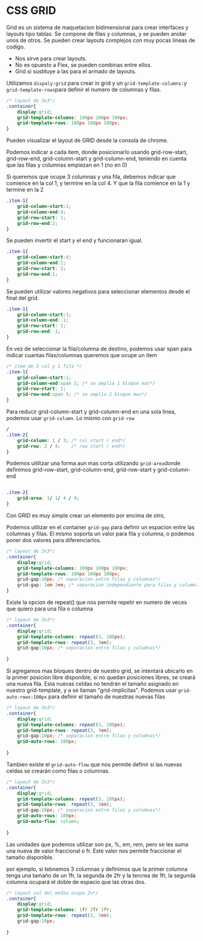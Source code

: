 # CSS GRID

Grid es un sistema de maquetacion bidimensional para crear interfaces y layouts tipo tablas.
Se compone de filas y columnas, y se pueden anidar unos de otros.
Se pueden crear layouts complejos con muy pocas lineas de codigo.

- Nos sirve para crear layouts.
- No es opuesto a Flex, se pueden combinas entre ellos.
- Grid si sustituye a las <tables> para el armado de layouts.

Utilizamos `dispaly:grid` para crear in grid y un `grid-template-columns:`y `grid-template-rows`para definir el numero de columnas y filas.

```css
/* layout de 3x3*/
.container{
    display:grid;
    grid-template-columns: 100px 100px 100px;
    grid-template-rows: 100px 100px 100px;
}
```

Pueden visualizar el layout de GRID desde la consola de chrome.

Podemos indicar a cada item, donde posicionarlo usando grid-row-start, grid-row-end, grid-column-start y grid-column-end, teniendo en cuenta que las filas y columnas empiezan en 1 (no en 0)

Si queremos que ocupe 3 columnas y una fila, debemos indicar que comience en la col 1, y termine en la col 4. Y que la fila comience en la 1 y termine en la 2
```css
.item-1{
    grid-column-start:1;
    grid-column-end:4;
    grid-row-start: 1;
    grid-row-end:2;
}
```

Se pueden invertir el start y el end y funcionaran igual.
```css
.item-1{
    grid-column-start:4;
    grid-column-end:1;
    grid-row-start: 2;
    grid-row-end:1;
}
```

Se pueden utilizar valores negativos para seleccionar elementos desde el final del grid.
```css
.item-1{
    grid-column-start:1;
    grid-column-end:-1;
    grid-row-start: 1;
    grid-row-end:-1;
}
```

En vez de seleccionar la fila/columna de destino, podemos usar span para indicar cuantas filas/columnas queremos que ocupe un item
```css
/* item de 3 col y 1 fila */
.item-1{
    grid-column-start:1;
    grid-column-end:span 2; /* se amplia 1 bloque mas*/
    grid-row-start: 1;
    grid-row-end:span 3; /* se amplia 2 bloque mas*/
}
```

Para reducir grid-column-start y grid-column-end en una sola linea, podemos usar `grid-column`. Lo mismo con `grid-row`
```css
/
.item-2{
    grid-column: 1 / 3; /* col start / end*/
    grid-row: 2 / 4;    /* row start / end*/
}
```

Podemos uitilizar una forma aun mas corta utilizando `grid-area`donde definimos grid-row-start, grid-column-end, grid-row-start y grid-column-end

```css

.item-2{
    grid-area: 1/ 1/ 4 / 4;
}
```

Con GRID es muy simple crear un elemento por encima de otro,

Podemos utilizar en el container `grid-gap` para definir un espacion entre las columnas y filas. El mismo soporta un valor para fila y columna, o podemos poner dos valores para diferenciarlos.

```css
/* layout de 3x3*/
.container{
    display:grid;
    grid-template-columns: 100px 100px 100px;
    grid-template-rows: 100px 100px 100px;
    grid-gap:10px; /* separacion entre filas y columnas*/
    grid-gap: 1em 3em; /* separacion independiente para filas y columnas*/
}
```


Existe la opcion de repeat() que nos permite repetir en numero de veces que quiero para una fila o columna
```css
/* layout de 3x3*/
.container{
    display:grid;
    grid-template-columns: repeat(3, 100px);
    grid-template-rows: repeat(3, 3em);
    grid-gap:10px; /* separacion entre filas y columnas*/
    
}
```

Si agregamos mas bloques dentro de nuestro grid, se intentará ubicarlo en la primer posicion libre disponible, si no quedan posiciones libres, se creará una nueva fila. Esta nuevas celdas no tendrán el tamaño asignado en nuestro grid-template, y a se llaman "grid-implicitas". Podemos usar ``grid-auto-rows:100px`` para definir el tamaño de nuestras nuevas filas
```css
/* layout de 3x3*/
.container{
    display:grid;
    grid-template-columns: repeat(3, 100px);
    grid-template-rows: repeat(3, 3em);
    grid-gap:10px; /* separacion entre filas y columnas*/
    grid-auto-rows: 100px;
    
}
```

Tambien existe el `grid-auto-flow` que nos permite definir si las nuevas celdas se crearán como filas o columnas.
```css
/* layout de 3x3*/
.container{
    display:grid;
    grid-template-columns: repeat(3, 100px);
    grid-template-rows: repeat(3, 3em);
    grid-gap:10px; /* separacion entre filas y columnas*/
    grid-auto-rows: 100px;
    grid-auto-flow: column;
    
}
```



Las unidades que podemos utilizar son px, %, em, rem, pero se les suma una nueva de valor fraccional o fr. Este valor nos permite fraccionar el tamaño disponible.

por ejemplo, si tebnemos 3 columnas y definimos que la primer columna tenga una tamaño de un 1fr, la segunda de 2fr y la tercrea de 1fr, la segunda columna ocupará el doble de espacio que las otras dos.
```css
/* layout col del medio ocupa 2x*/
.container{
    display:grid;
    grid-template-columns: 1fr 2fr 1fr;
    grid-template-rows: repeat(3, 3em);
    grid-gap:10px; 
    
}
```
